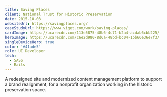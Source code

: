 ```yaml
---
title: Saving Places
client: National Trust for Historic Preservation
date: 2015-10-03
websiteUrl: https://savingplaces.org/
caseStudyUrl: https://www.viget.com/work/saving-places/
cardImage: https://ucarecdn.com/113e5875-48b6-4c71-b2a4-acdab6cbb225/
heroImage: https://ucarecdn.com/c6e2d980-8d6a-48bd-bc04-1bb66e36e7f3/
singleDeviceHero: true
color: '#41ade5'
role: UI Developer
tech:
  - SASS
  - Rails
---
```


A redesigned site and modernized content management platform to support a brand realignment, for a nonprofit organization working in the historic preservation space.
